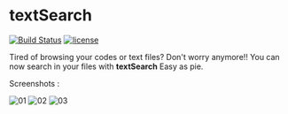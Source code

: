 #     textSearch

[![Build Status](https://img.shields.io/appveyor/ci/saadati944/textSearch/master.svg)](https://ci.appveyor.com/project/saadati944/textSearch)
[![license](https://img.shields.io/github/license/saadati944/textsearch.svg?style=flat-square)](https://github.com/saadati944/textsearch/blob/master/LICENSE)


Tired of browsing your codes or text files? Don't worry anymore!!
You can now search in your files with **textSearch** Easy as pie.

Screenshots :

![01](https://github.com/saadati944/textSearch/raw/master/Images/screenshot01.PNG)
![02](https://github.com/saadati944/textSearch/raw/master/Images/screenshot02.PNG)
![03](https://github.com/saadati944/textSearch/raw/master/Images/screenshot03.PNG)
